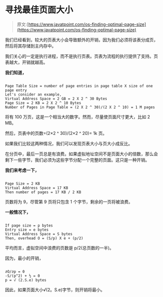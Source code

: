# 寻找最佳页面大小

> 原文:[https://www.javatpoint.com/os-finding-optimal-page-size](https://www.javatpoint.com/os-finding-optimal-page-size)

我们已经看到，较大的页表大小会导致额外的开销，因为我们必须将该表分成页，然后将其存储到主内存中。

我们关心的一定是执行进程，而不是执行页表。页表为流程的执行提供了支持。页表越大，开销就越高。

**我们知道，**

```

Page Table Size = number of page entries in page table X size of one page entry 
Let's consider an example, 
Virtual Address Space = 2 GB = 2 X 2 ^ 30 Bytes 
Page Size = 2 KB = 2 X 2 ^ 10 Bytes 
Number of Pages in Page Table = (2 X 2 ^ 30)/(2 X 2 ^ 10) = 1 M pages 

```

将有 100 万页，这是一个相当大的数字。然而，尽量使页面尺寸更大，比如 2 MB。

然后，页表中的页数=(2×2 ^ 30)/(2×2 ^ 20)= 1k 页。

如果我们比较这两种情况，我们可以发现页表大小与页大小成反比。

在分页中，最后一页总是有浪费。如果虚拟地址空间不是页面大小的倍数，那么会剩下一些字节，我们必须为这些字节分配一个完整的页面。这只是一种开销。

**我们来考虑一下，**

```

Page Size = 2 KB 
Virtual Address Space = 17 KB
Then number of pages = 17 KB / 2 KB 

```

页数将为 9，尽管第 9 页将只包含 1 个字节，剩余的一页将被浪费。

**一般情况下，**

```

If page size = p bytes 
Entry size = e bytes 
Virtual Address Space = S bytes 
Then, overhead O = (S/p) X e + (p/2) 

```

平均而言，虚拟空间中浪费的页数是 p/2(总页数的一半)。

因为，最小的开销，

```

∂O/∂p = 0 
-S/(p^2) + ½ = 0
p = √ (2.S.e) bytes 

```

因此，如果页面大小√(2。S.e)字节，则开销将最小。